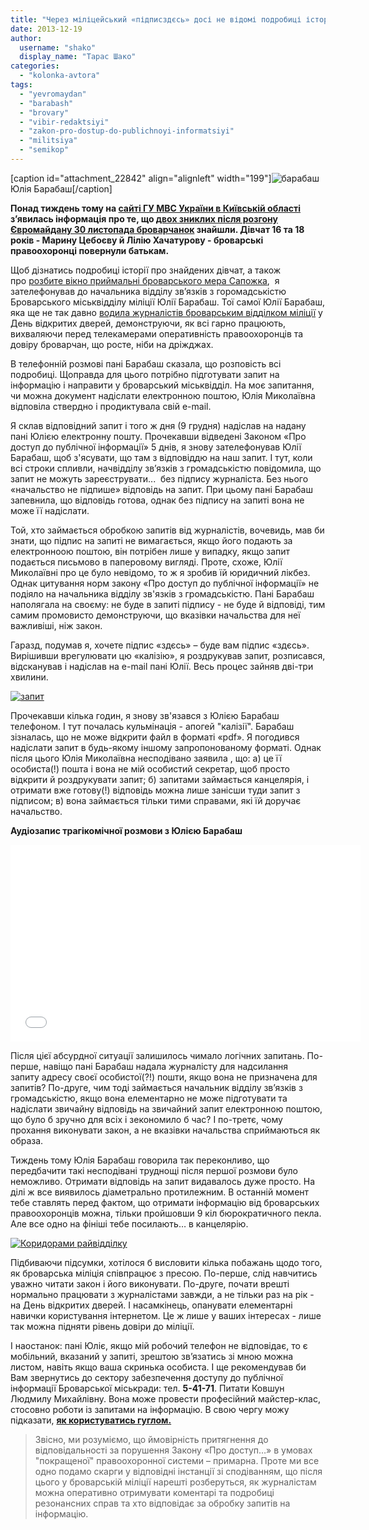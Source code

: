 ```yaml
---
title: "Через міліцейський «підписздєсь» досі не відомі подробиці історії про знайдених броварчанок"
date: 2013-12-19
author: 
  username: "shako"
  display_name: "Тарас Шако"
categories: 
  - "kolonka-avtora"
tags: 
  - "yevromaydan"
  - "barabash"
  - "brovary"
  - "vibir-redaktsiyi"
  - "zakon-pro-dostup-do-publichnoyi-informatsiyi"
  - "militsiya"
  - "semikop"
---
```


\[caption id="attachment\_22842" align="alignleft" width="199"\]![барабаш](https://mpz.brovary.org/wp-content/uploads/2013/12/barabash.jpg) Юлія Барабаш\[/caption\]

**Понад тиждень тому на [сайті ГУ МВС України в Київській області](https://mvs.gov.ua/mvs/control/kyivska/uk/publish/article/94975) з’явилась інформація про те, що [двох зниклих після розгону Євромайдану 30 листопада броварчанок](https://mpz.brovary.org/sered-zniklih-bezvisti-pislya-rozgonu-yevromaydanu-dvi-brovarchanki/) знайшли. Дівчат 16 та 18 років - Марину Цебоєву й Лілію Хачатурову - броварські правоохоронці повернули батькам.**

Щоб дізнатись подробиці історії про знайдених дівчат, а також про [розбите вікно приймальні броварського мера Сапожка](https://mpz.brovary.org/sogodni-vnochi-htos-rozbiv-vikno-u-kabineti-mera-brovariv-sapozhka/),  я зателефонував до начальника відділу зв’язків з горомадськістю Броварського міськвідділу міліції Юлії Барабаш. Тої самої Юлії Барабаш, яка ще не так давно [водила журналістів броварським відділком міліції](https://mpz.brovary.org/brovarski-strazhi-poryadku-proveli-gromadskist-ta-zmi-koridorami-rayviddilku/) у День відкритих дверей, демонструючи, як всі гарно працюють, вихваляючи перед телекамерами оперативність правоохоронців та довіру броварчан, що росте, ніби на дріжджах.

В телефонній розмові пані Барабаш сказала, що розповість всі подробиці. Щоправда для цього потрібно підготувати запит на інформацію і направити у броварський міськвідділ. На моє запитання, чи можна документ надіслати електронною поштою, Юлія Миколаївна відповіла ствердно і продиктувала свій e-mail.

Я склав відповідний запит і того ж дня (9 грудня) надіслав на надану пані Юлією електронну пошту. Прочекавши відведені Законом «Про доступ до публічної інформації» 5 днів, я знову зателефонував Юлії Барабаш, щоб з'ясувати, що там з відповіддю на наш запит. І тут, коли всі строки спливли, начвідділу зв’язків з громадськістю повідомила, що запит не можуть зареєструвати...  без підпису журналіста. Без нього «начальство не підпише» відповідь на запит. При цьому пані Барабаш запевнила, що відповідь готова, однак без підпису на запиті вона не може її надіслати.

Той, хто займається обробкою запитів від журналістів, вочевидь, мав би знати, що підпис на запиті не вимагається, якщо його подають за електронноою поштою, він потрібен лише у випадку, якщо запит подається письмово в паперовому вигляді. Проте, схоже, Юлії Миколаївні про це було невідомо, то ж я зробив їй юридичний лікбез. Однак цитування норм закону «Про доступ до публічної інформації» не подіяло на начальника відділу зв'язків з громадськістю. Пані Барабаш наполягала на своєму: не буде в запиті підпису - не буде й відповіді, тим самим промовисто демонструючи, що вказівки начальства для неї важливіші, ніж закон.

Гаразд, подумав я, хочете підпис «здєсь» – буде вам підпис «здєсь». Вирішивши врегулювати цю «калізію», я роздрукував запит, розписався, відсканував і надіслав на e-mail пані Юлії. Весь процес зайняв дві-три хвилини.

[![запит](https://mpz.brovary.org/wp-content/uploads/2013/12/zapit.jpg)](https://mpz.brovary.org/wp-content/uploads/2013/12/zapit.jpg)

Прочекавши кілька годин, я знову зв'язався з Юлією Барабаш телефоном. І тут почалась кульмінація - апогей "калізії". Барабаш зізналась, що не може відкрити файл в форматі «pdf». Я погодився надіслати запит в будь-якому іншому запропонованому форматі. Однак після цього Юлія Миколаївна несподівано заявила , що: а) це її особиста(!) пошта і вона не мій особистий секретар, щоб просто відкрити й роздрукувати запит; б) запитами займається канцелярія, і отримати вже готову(!) відповідь можна лише занісши туди запит з підписом; в) вона займається тільки тими справами, які їй доручає начальство.

**Аудіозапис трагікомічної розмови з Юлією Барабаш**

<iframe src="//www.youtube.com/embed/WUVZqoxR2gs" height="315" width="560" allowfullscreen frameborder="0"></iframe>

Після цієї абсурдної ситуації залишилось чимало логічних запитань. По-перше, навіщо пані Барабаш надала журналісту для надсилання запиту адресу своєї особистої(?!) пошти, якщо вона не призначена для запитів? По-друге, чим тоді займається начальник відділу зв’язків з громадськістю, якщо вона елементарно не може підготувати та надіслати звичайну відповідь на звичайний запит електронною поштою, що було б зручно для всіх і зекономило б час? І по-третє, чому прохання виконувати закон, а не вказівки начальства сприймаються як образа.

Тиждень тому Юлія Барабаш говорила так переконливо, що передбачити такі несподівані труднощі після першої розмови було неможливо. Отримати відповідь на запит видавалось дуже просто. На ділі ж все виявилось діаметрально протилежним. В останній момент тебе ставлять перед фактом, що отримати інформацію від броварських правоохоронців можна, тільки пройшовши 9 кіл бюрократичного пекла. Але все одно на фініші тебе посилають… в канцелярію.

[![Коридорами райвідділку](https://mpz.brovary.org/wp-content/uploads/2013/12/Koridorami-rayviddilku.jpg)](https://mpz.brovary.org/wp-content/uploads/2013/12/Koridorami-rayviddilku.jpg)

Підбиваючи підсумки, хотілося б висловити кілька побажань щодо того, як броварська міліція співпрацює з пресою. По-перше, слід навчитись уважно читати закон і його виконувати. По-друге, почати врешті нормально працювати з журналістами завжди, а не тільки раз на рік - на День відкритих дверей. І насамкінець, опанувати елементарні навички користування інтернетом. Це ж лише у ваших інтересах - лише так можна підняти рівень довіри до міліції.

І наостанок: пані Юліє, якщо мій робочий телефон не відповідає, то є мобільний, вказаний у запиті, зрештою зв’язатись зі мною можна листом, навіть якщо ваша скринька особиста. І ще рекомендував би Вам звернутись до сектору забезпечення доступу до публічної інформації Броварської міськради: тел. **5-41-71**. Питати Ковшун Людмилу Михайлівну. Вона може провести професійний майстер-клас, стосовно роботи із запитами на інформацію. В свою чергу можу підказати, **[як користуватись гуглом.](https://google.gik-team.com/?q=%D0%B2%D1%96%D0%B4%D0%BA%D1%80%D0%B8%D1%82%D0%B8+%D0%BF%D0%B4%D1%84+%D1%84%D0%B0%D0%B9%D0%BB)**

> Звісно, ми розуміємо, що ймовірність притягнення до відповідальності за порушення Закону «Про доступ…» в умовах "покращеної" правоохоронної системи – примарна. Проте ми все одно подамо скарги у відповідні інстанції зі сподіванням, що після цього у броварській міліції нарешті розберуться, як журналістам можна оперативно отримувати коментарі та подробиці резонансних справ та хто відповідає за обробку запитів на інформацію.
